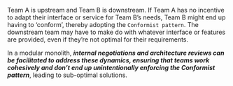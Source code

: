 
Team A is upstream and Team B is downstream. If Team A has no incentive to adapt their interface or service for Team B’s needs, Team B might end up having to ‘conform’, thereby adopting the `Conformist pattern`. The downstream team may have to make do with whatever interface or features are provided, even if they’re not optimal for their requirements.

In a modular monolith, ***internal negotiations and architecture reviews can be facilitated to address these dynamics, ensuring that teams work cohesively and don’t end up unintentionally enforcing the Conformist pattern***, leading to sub-optimal solutions.
